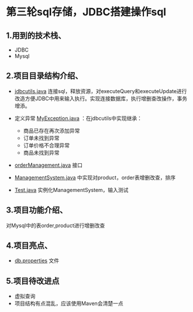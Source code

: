 #        第三轮sql存储，JDBC搭建操作sql

## 1.用到的技术栈、

- JDBC
- Mysql

## 2.项目目录结构介绍、

-  [jdbcutils.java](C:\Users\31445\IdeaProjects\work3-Mysql\src\orderManagemaentSystem\jdbcutils.java) 连接sql，释放资源，对executeQuery和executeUpdate进行改造方便JDBC中用来输入执行。实现连接数据库，执行增删查改操作，事务增添。
-  定义异常 [MyException.java](C:\Users\31445\IdeaProjects\work3-Mysql\src\orderManagemaentSystem\MyException.java) ：在jdbcutils中实现继承：
    * 商品已存在再次添加异常
    * 订单未找到异常
    * 订单价格不合理异常
    * 商品未找到异常

-  [orderManagement.java](C:\Users\31445\IdeaProjects\work3-Mysql\src\orderManagemaentSystem\orderManagement.java) 接口
-  [ManagementSystem.java](C:\Users\31445\IdeaProjects\work3-Mysql\src\orderManagemaentSystem\ManagementSystem.java) 中实现对product，order表增删改查，排序
-  [Test.java](C:\Users\31445\IdeaProjects\work3-Mysql\src\orderManagemaentSystem\Test.java) 实例化ManagementSystem，输入测试

## 3.项目功能介绍、

对Mysql中的表order,product进行增删改查

## 4.项目亮点、

-  [db.properties](C:\Users\31445\IdeaProjects\work3-Mysql\src\orderManagemaentSystem\db.properties) 文件

## 5.项目待改进点

- 虚拟查询
- 项目结构有点混乱，应该使用Maven会清楚一点

